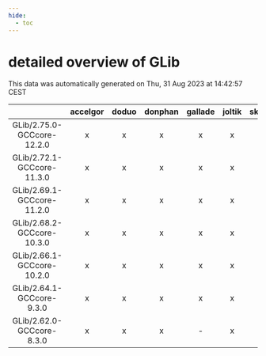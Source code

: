 ```yaml
---
hide:
  - toc
---
```


detailed overview of GLib
=========================


This data was automatically generated on Thu, 31 Aug 2023 at 14:42:57 CEST  

| |accelgor|doduo|donphan|gallade|joltik|skitty|swalot|victini|
| :---: | :---: | :---: | :---: | :---: | :---: | :---: | :---: | :---: |
|GLib/2.75.0-GCCcore-12.2.0|x|x|x|x|x|x|x|x|
|GLib/2.72.1-GCCcore-11.3.0|x|x|x|x|x|x|x|x|
|GLib/2.69.1-GCCcore-11.2.0|x|x|x|x|x|x|x|x|
|GLib/2.68.2-GCCcore-10.3.0|x|x|x|x|x|x|x|x|
|GLib/2.66.1-GCCcore-10.2.0|x|x|x|x|x|x|x|x|
|GLib/2.64.1-GCCcore-9.3.0|x|x|x|x|x|x|x|x|
|GLib/2.62.0-GCCcore-8.3.0|x|x|x|-|x|x|x|x|
